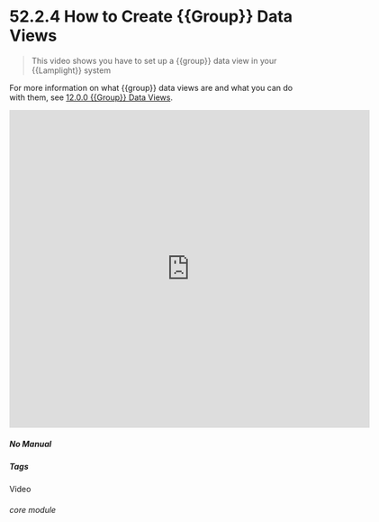 # 52.2.4 How to Create {{Group}} Data Views

> This video shows you have to set up a {{group}} data view in your {{Lamplight}} system



For more information on what {{group}} data views are and what you can do with them, see [12.0.0 {{Group}} Data Views](/help/index/p/12.0.0).

<iframe title="How to Create a {{Group}} Data View"" width="640" height="564" src="https://player.vimeo.com/video/279244765" data-video-display="home" frameborder="0" allowFullScreen mozallowfullscreen webkitAllowFullScreen></iframe>


##### No Manual

##### Tags
Video

###### core module
